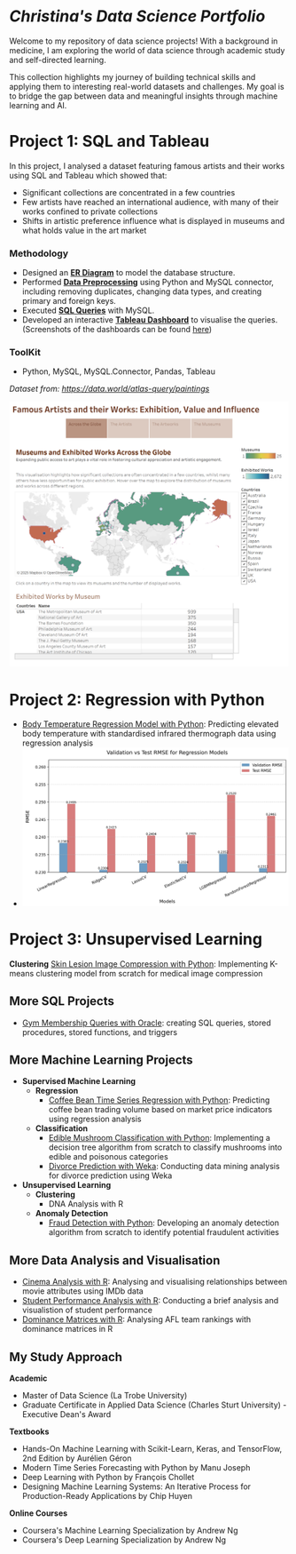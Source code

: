 # *Christina's Data Science Portfolio*
Welcome to my repository of data science projects! With a background in medicine, I am exploring the world of data science through academic study and self-directed learning. 

This collection highlights my journey of building technical skills and applying them to interesting real-world datasets and challenges. My goal is to bridge the gap between data and meaningful insights through machine learning and AI.

# Project 1: SQL and Tableau
In this project, I analysed a dataset featuring famous artists and their works using SQL and Tableau which showed that:
- Significant collections are concentrated in a few countries
- Few artists have reached an international audience, with many of their works confined to private collections
- Shifts in artistic preference influence what is displayed in museums and what holds value in the art market

### **Methodology**
- Designed an [**ER Diagram**](Famous%20Paintings/Art%20ER%20Diagram.jpg) to model the database structure.
- Performed [**Data Preprocessing**](Famous%20Paintings/art_preprocessing.ipynb) using Python and MySQL connector, including removing duplicates, changing data types, and creating primary and foreign keys.
- Executed [**SQL Queries**](Famous%20Paintings/art%20sql.ipynb) with MySQL.
- Developed an interactive [**Tableau Dashboard**](https://public.tableau.com/views/FamousArtistsandtheirWorks/Art?:language=en-GB&:sid=&:redirect=auth&:display_count=n&:origin=viz_share_link) to visualise the queries. (Screenshots of the dashboards can be found [here](Famous%20Paintings/Dashboards/art%20dashboards.md))

### **ToolKit**
- Python, MySQL, MySQL.Connector, Pandas, Tableau

_Dataset from: https://data.world/atlas-query/paintings_

![](Famous%20Paintings/Dashboards/Story%201.png)

# Project 2: Regression with Python
- [Body Temperature Regression Model with Python](Infrared%20Thermography%20Regression/Infrared%20Thermography%20Regression.ipynb): Predicting elevated body temperature with standardised infrared thermograph data using regression analysis
- ![](Infrared%20Thermography%20Regression/rmse_plot.jpg)

# Project 3: Unsupervised Learning 
**Clustering**
[Skin Lesion Image Compression with Python](Skin%20Lesion%20K-Means%20Clustering.ipynb): Implementing K-means clustering model from scratch for medical image compression

## More SQL Projects
  - [Gym Membership Queries with Oracle](Gym_SQL.ipynb): creating SQL queries, stored procedures, stored functions, and triggers
      
## More Machine Learning Projects
  - **Supervised Machine Learning**
    - **Regression**
      - [Coffee Bean Time Series Regression with Python](Coffee%20Bean%20Regression.ipynb): Predicting coffee bean trading volume based on market price indicators using regression analysis 
    - **Classification**
      - [Edible Mushroom Classification with Python](Mushroom%20Classification.ipynb): Implementing a decision tree algorithm from scratch to classify mushrooms into edible and poisonous categories
      - [Divorce Prediction with Weka](Divorce%20Prediction.ipynb): Conducting data mining analysis for divorce prediction using Weka
  - **Unsupervised Learning**
    - **Clustering**
      - DNA Analysis with R
    - **Anomaly Detection**
      - [Fraud Detection with Python](Transaction%20Fraud%20Anomaly%20Detection.ipynb): Developing an anomaly detection algorithm from scratch to identify potential fraudulent activities
 
## More Data Analysis and Visualisation
  - [Cinema Analysis with R](Data%20Analysis%20of%20IMDB%20Dataset.ipynb): Analysing and visualising relationships between movie attributes using IMDb data
  - [Student Performance Analysis with R](Data%20Analysis%20of%20Student%20Marks.ipynb): Conducting a brief analysis and visualistion of student performance
  - [Dominance Matrices with R](Dominance%20Matrices.ipynb): Analysing AFL team rankings with dominance matrices in R
  

## My Study Approach
**Academic**
- Master of Data Science (La Trobe University)
- Graduate Certificate in Applied Data Science (Charles Sturt University) - Executive Dean's Award

**Textbooks**
- Hands-On Machine Learning with Scikit-Learn, Keras, and TensorFlow, 2nd Edition by Aurélien Géron
- Modern Time Series Forecasting with Python by Manu Joseph
- Deep Learning with Python by François Chollet
- Designing Machine Learning Systems: An Iterative Process for Production-Ready Applications by Chip Huyen

**Online Courses**
- Coursera's Machine Learning Specialization by Andrew Ng
- Coursera's Deep Learning Specialization by Andrew Ng
